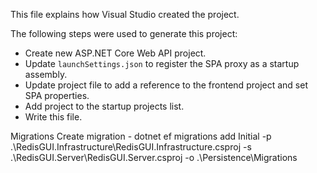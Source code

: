 This file explains how Visual Studio created the project.

The following steps were used to generate this project:
- Create new ASP\.NET Core Web API project.
- Update `launchSettings.json` to register the SPA proxy as a startup assembly.
- Update project file to add a reference to the frontend project and set SPA properties.
- Add project to the startup projects list.
- Write this file.

Migrations
	Create migration
		- dotnet ef migrations add Initial -p .\RedisGUI.Infrastructure\RedisGUI.Infrastructure.csproj -s .\RedisGUI.Server\RedisGUI.Server.csproj -o  .\Persistence\Migrations